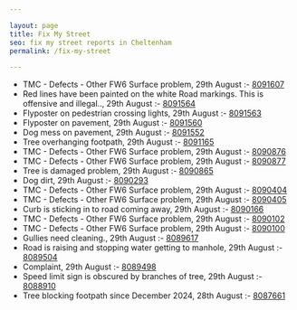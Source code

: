 ```yaml
---

layout: page
title: Fix My Street
seo: fix my street reports in Cheltenham
permalink: /fix-my-street

---
```


<!-- fix_marker starts -->

- TMC - Defects - Other FW6  Surface problem, 29th August :- [8091607](https://www.fixmystreet.com/report/8091607)
- Red lines have been painted on the white Road markings. This is offensive and illegal.., 29th August :- [8091564](https://www.fixmystreet.com/report/8091564)
- Flyposter on pedestrian crossing lights, 29th August :- [8091563](https://www.fixmystreet.com/report/8091563)
- Flyposter on pavement, 29th August :- [8091560](https://www.fixmystreet.com/report/8091560)
- Dog mess on pavement, 29th August :- [8091552](https://www.fixmystreet.com/report/8091552)
- Tree overhanging footpath, 29th August :- [8091165](https://www.fixmystreet.com/report/8091165)
- TMC - Defects - Other FW6  Surface problem, 29th August :- [8090876](https://www.fixmystreet.com/report/8090876)
- TMC - Defects - Other FW6  Surface problem, 29th August :- [8090877](https://www.fixmystreet.com/report/8090877)
- Tree is damaged problem, 29th August :- [8090865](https://www.fixmystreet.com/report/8090865)
- Dog dirt, 29th August :- [8090293](https://www.fixmystreet.com/report/8090293)
- TMC - Defects - Other FW6  Surface problem, 29th August :- [8090404](https://www.fixmystreet.com/report/8090404)
- TMC - Defects - Other FW6  Surface problem, 29th August :- [8090405](https://www.fixmystreet.com/report/8090405)
- Curb is sticking in to road coming away, 29th August :- [8090166](https://www.fixmystreet.com/report/8090166)
- TMC - Defects - Other FW6  Surface problem, 29th August :- [8090102](https://www.fixmystreet.com/report/8090102)
- TMC - Defects - Other FW6  Surface problem, 29th August :- [8090100](https://www.fixmystreet.com/report/8090100)
- Gullies need cleaning., 29th August :- [8089617](https://www.fixmystreet.com/report/8089617)
- Road is raising and stopping water getting to manhole, 29th August :- [8089504](https://www.fixmystreet.com/report/8089504)
- Complaint, 29th August :- [8089498](https://www.fixmystreet.com/report/8089498)
- Speed limit sign is obscured by branches of tree, 29th August :- [8088910](https://www.fixmystreet.com/report/8088910)
- Tree blocking footpath since December 2024, 28th August :- [8087661](https://www.fixmystreet.com/report/8087661)

<!-- fix_marker ends -->